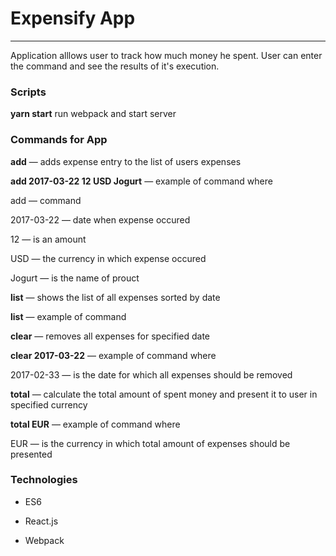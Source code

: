 # Expensify App #

***

Application alllows user to track how much money he spent.
User can enter the command and see the results of it's execution.

### Scripts

 **yarn start**  run webpack and start server


### Commands for App

 **add** — adds expense entry to the list of users expenses

 **add 2017-03-22 12 USD Jogurt** — example of command where

 add — command

 2017-03-22 — date when expense occured

 12 — is an amount

 USD — the currency in which expense occured

 Jogurt — is the name of prouct



 **list** — shows the list of all expenses sorted by date

  **list** — example of command



 **clear** — removes all expenses for specified date

  **clear 2017-03-22** — example of command where

  2017-02-33 — is the date for which all expenses should be removed



 **total** — calculate the total amount of spent money and present it to user in specified currency

 **total EUR** — example of command where

 EUR — is the currency in which total amount of expenses should be presented


 ### Technologies

 * ES6

 * React.js

 * Webpack

